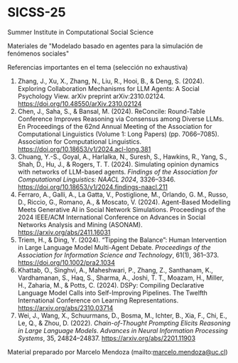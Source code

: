 # SICSS-25

Summer Institute in Computational Social Science

Materiales de "Modelado basado en agentes para la simulación de fenómenos sociales"


Referencias importantes en el tema (selección no exhaustiva)

1. Zhang, J., Xu, X., Zhang, N., Liu, R., Hooi, B., & Deng, S. (2024). Exploring Collaboration Mechanisms for LLM Agents: A Social Psychology View. arXiv preprint arXiv:2310.02124. https://doi.org/10.48550/arXiv.2310.02124
2. Chen, J., Saha, S., & Bansal, M. (2024). ReConcile: Round-Table Conference Improves Reasoning via Consensus among Diverse LLMs. En Proceedings of the 62nd Annual Meeting of the Association for Computational Linguistics (Volume 1: Long Papers) (pp. 7066–7085). Association for Computational Linguistics. https://doi.org/10.18653/v1/2024.acl-long.381
3. Chuang, Y.-S., Goyal, A., Harlalka, N., Suresh, S., Hawkins, R., Yang, S., Shah, D., Hu, J., & Rogers, T. T. (2024). Simulating opinion dynamics with networks of LLM-based agents. *Findings of the Association for Computational Linguistics: NAACL 2024*, 3326–3346. https://doi.org/10.18653/v1/2024.findings-naacl.211
4. Ferraro, A., Galli, A., La Gatta, V., Postiglione, M., Orlando, G. M., Russo, D., Riccio, G., Romano, A., & Moscato, V. (2024). Agent-Based Modelling Meets Generative AI in Social Network Simulations. Proceedings of the 2024 IEEE/ACM International Conference on Advances in Social Networks Analysis and Mining (ASONAM). https://arxiv.org/abs/2411.16031
5. Triem, H., & Ding, Y. (2024). “Tipping the Balance”: Human Intervention in Large Language Model Multi-Agent Debate. *Proceedings of the Association for Information Science and Technology*, 61(1), 361–373. https://doi.org/10.1002/pra2.1034
6. Khattab, O., Singhvi, A., Maheshwari, P., Zhang, Z., Santhanam, K., Vardhamanan, S., Haq, S., Sharma, A., Joshi, T. T., Moazam, H., Miller, H., Zaharia, M., & Potts, C. (2024). DSPy: Compiling Declarative Language Model Calls into Self-Improving Pipelines. The Twelfth International Conference on Learning Representations. https://arxiv.org/abs/2310.03714
7. Wei, J., Wang, X., Schuurmans, D., Bosma, M., Ichter, B., Xia, F., Chi, E., Le, Q., & Zhou, D. (2022). *Chain-of-Thought Prompting Elicits Reasoning in Large Language Models*. *Advances in Neural Information Processing Systems*, 35, 24824–24837. https://arxiv.org/abs/2201.11903


Material preparado por Marcelo Mendoza (mailto:marcelo.mendoza@uc.cl)
